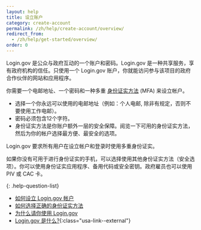```yaml
---
layout: help
title: 设立账户
category: create-account
permalink: /zh/help/create-account/overview/
redirect_from:
  - /zh/help/get-started/overview/
order: 0
---
```

Login.gov 是公众与政府互动的一个账户和密码。Login.gov 是一种共享服务，享有政府机构的信任。只使用一个 Login.gov 账户，你就能访问参与该项目的政府合作伙伴的网站和应用程序。

你需要一个电邮地址、一个密码和一种多重 [身份证实方法](/zh/help/get-started/authentication-methods/) (MFA) 来设立帐户。

- 选择一个你永远可以使用的电邮地址（例如：个人电邮, 除非有规定，否则不要使用工作电邮）。
- 密码必须包含12个字符。
- 身份证实方法是你账户额外一层的安全保障。阅览一下可用的身份证实方法，然后为你的帐户选择最方便、最安全的选项。

Login.gov 要求所有用户在设立帐户和登录时使用多重身份证实。

如果你没有可用于进行身份证实的手机，可以选择使用其他身份证实方法（安全选项）。你可以使用身份证实应用程序、备用代码或安全密钥。政府雇员也可以使用 PIV 或 CAC 卡。

{: .help-question-list}
* [如何设立 Login.gov 帐户](/zh/help/get-started/create-your-account/)
* [如何选择正确的身份证实方法](/zh/help/get-started/authentication-methods/)
* [为什么请你使用 Login.gov](/zh/what-is-login/)
* [Login.gov 是什么?](https://www.youtube.com/watch?v=ayDtFd5Ugyk){:class="usa-link--external"}